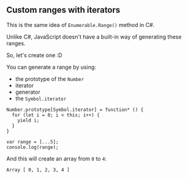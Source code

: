 ## Custom ranges with iterators

This is the same idea of `Enumerable.Range()` method in C#.

Unlike C#, JavaScript doesn't have a built-in way of generating these ranges.

So, let's create one :D

You can generate a range by using:
- the prototype of the `Number`
- iterator
- generator
- the `Symbol.iterator`

``` es6
Number.prototype[Symbol.iterator] = function* () {
  for (let i = 0; i < this; i++) {
    yield i;
  }
}

var range = [...5];
console.log(range);
```

And this will create an array from `0` to `4`:

```
Array [ 0, 1, 2, 3, 4 ]
```
